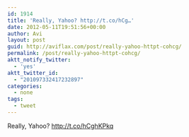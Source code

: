 ```yaml
---
id: 1914
title: 'Really, Yahoo? http://t.co/hCg…'
date: 2012-05-11T19:51:56+00:00
author: Avi
layout: post
guid: http://aviflax.com/post/really-yahoo-httpt-cohcg/
permalink: /post/really-yahoo-httpt-cohcg/
aktt_notify_twitter:
  - 'yes'
aktt_twitter_id:
  - "201097332417232897"
categories:
  - none
tags:
  - tweet
---
```

Really, Yahoo? <a href="http://t.co/hCghKPkq" rel="nofollow">http://t.co/hCghKPkq</a>